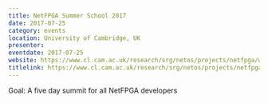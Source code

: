 ```yaml
---
title: NetFPGA Summer School 2017
date: 2017-07-25
category: events
location: University of Cambridge, UK
presenter:
eventdate: 2017-07-25
website: https://www.cl.cam.ac.uk/research/srg/netos/projects/netfpga/workshop/summer-school-2017/
titlelink: https://www.cl.cam.ac.uk/research/srg/netos/projects/netfpga/workshop/summer-school-2017/
---
```


Goal: A five day summit for all NetFPGA developers
